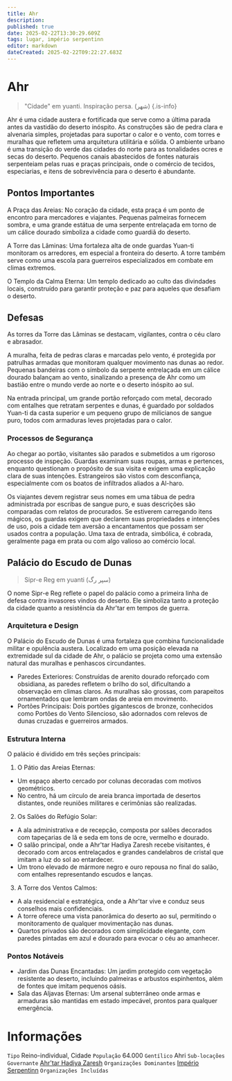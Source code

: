```yaml
---
title: Ahr
description: 
published: true
date: 2025-02-22T13:30:29.609Z
tags: lugar, império serpentinn
editor: markdown
dateCreated: 2025-02-22T09:22:27.683Z
---
```


# Ahr

> "Cidade" em yuanti.
> Inspiração persa. (شهر)
{.is-info}

Ahr é uma cidade austera e fortificada que serve como a última parada antes da vastidão do deserto inóspito. As construções são de pedra clara e alvenaria simples, projetadas para suportar o calor e o vento, com torres e muralhas que refletem uma arquitetura utilitária e sólida. O ambiente urbano é uma transição do verde das cidades do norte para as tonalidades ocres e secas do deserto. Pequenos canais abastecidos de fontes naturais serpenteiam pelas ruas e praças principais, onde o comércio de tecidos, especiarias, e itens de sobrevivência para o deserto é abundante.

## Pontos Importantes

A Praça das Areias: No coração da cidade, esta praça é um ponto de encontro para mercadores e viajantes. Pequenas palmeiras fornecem sombra, e uma grande estátua de uma serpente entrelaçada em torno de um cálice dourado simboliza a cidade como guardiã do deserto.

A Torre das Lâminas: Uma fortaleza alta de onde guardas Yuan-ti monitoram os arredores, em especial a fronteira do deserto. A torre também serve como uma escola para guerreiros especializados em combate em climas extremos.

O Templo da Calma Eterna: Um templo dedicado ao culto das divindades locais, construído para garantir proteção e paz para aqueles que desafiam o deserto.

## Defesas

As torres da Torre das Lâminas se destacam, vigilantes, contra o céu claro e abrasador. 

A muralha, feita de pedras claras e marcadas pelo vento, é protegida por patrulhas armadas que monitoram qualquer movimento nas dunas ao redor. Pequenas bandeiras com o símbolo da serpente entrelaçada em um cálice dourado balançam ao vento, sinalizando a presença de Ahr como um bastião entre o mundo verde ao norte e o deserto inóspito ao sul.

Na entrada principal, um grande portão reforçado com metal, decorado com entalhes que retratam serpentes e dunas, é guardado por soldados Yuan-ti da casta superior e um pequeno grupo de milicianos de sangue puro, todos com armaduras leves projetadas para o calor.

### Processos de Segurança

Ao chegar ao portão, visitantes são parados e submetidos a um rigoroso processo de inspeção. Guardas examinam suas roupas, armas e pertences, enquanto questionam o propósito de sua visita e exigem uma explicação clara de suas intenções. Estrangeiros são vistos com desconfiança, especialmente com os boatos de infiltrados aliados a Al-haro.

Os viajantes devem registrar seus nomes em uma tábua de pedra administrada por escribas de sangue puro, e suas descrições são comparadas com relatos de procurados. Se estiverem carregando itens mágicos, os guardas exigem que declarem suas propriedades e intenções de uso, pois a cidade tem aversão a encantamentos que possam ser usados contra a população. Uma taxa de entrada, simbólica, é cobrada, geralmente paga em prata ou com algo valioso ao comércio local.

## Palácio do Escudo de Dunas 
> Sipr-e Reg em yuanti (سپر رگ)

O nome Sipr-e Reg reflete o papel do palácio como a primeira linha de defesa contra invasores vindos do deserto. Ele simboliza tanto a proteção da cidade quanto a resistência da Ahr'tar em tempos de guerra.

### Arquitetura e Design

O Palácio do Escudo de Dunas é uma fortaleza que combina funcionalidade militar e opulência austera. Localizado em uma posição elevada na extremidade sul da cidade de Ahr, o palácio se projeta como uma extensão natural das muralhas e penhascos circundantes.

- Paredes Exteriores: Construídas de arenito dourado reforçado com obsidiana, as paredes refletem o brilho do sol, dificultando a observação em climas claros. As muralhas são grossas, com parapeitos ornamentados que lembram ondas de areia em movimento.
- Portões Principais: Dois portões gigantescos de bronze, conhecidos como Portões do Vento Silencioso, são adornados com relevos de dunas cruzadas e guerreiros armados.

### Estrutura Interna

O palácio é dividido em três seções principais:

1. O Pátio das Areias Eternas:

- Um espaço aberto cercado por colunas decoradas com motivos geométricos.
- No centro, há um círculo de areia branca importada de desertos distantes, onde reuniões militares e cerimônias são realizadas.

2. Os Salões do Refúgio Solar:

- A ala administrativa e de recepção, composta por salões decorados com tapeçarias de lã e seda em tons de ocre, vermelho e dourado.
- O salão principal, onde a Ahr'tar Hadiya Zaresh recebe visitantes, é decorado com arcos entrelaçados e grandes candelabros de cristal que imitam a luz do sol ao entardecer.
- Um trono elevado de mármore negro e ouro repousa no final do salão, com entalhes representando escudos e lanças.

3. A Torre dos Ventos Calmos:

- A ala residencial e estratégica, onde a Ahr'tar vive e conduz seus conselhos mais confidenciais.
- A torre oferece uma vista panorâmica do deserto ao sul, permitindo o monitoramento de qualquer movimentação nas dunas.
- Quartos privados são decorados com simplicidade elegante, com paredes pintadas em azul e dourado para evocar o céu ao amanhecer.

### Pontos Notáveis

- Jardim das Dunas Encantadas: Um jardim protegido com vegetação resistente ao deserto, incluindo palmeiras e arbustos espinhentos, além de fontes que imitam pequenos oásis.
- Sala das Aljavas Eternas: Um arsenal subterrâneo onde armas e armaduras são mantidas em estado impecável, prontos para qualquer emergência.

# Informações
`Tipo` Reino-individual, Cidade
`População` 64.000
`Gentílico` Ahri 
`Sub-locações` 
`Governante` [Ahr'tar Hadiya Zaresh](/individuos/ahrtar-hadiya-zaresh)
`Organizações Dominantes` [Império Serpentinn](/faccoes/nacoes/imperio-serpentinn)
`Organizações Incluídas`